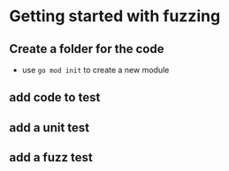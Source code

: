 # Getting started with fuzzing

## Create a folder for the code

- use `go mod init` to create a new module

## add code to test

## add a unit test

## add a fuzz test
